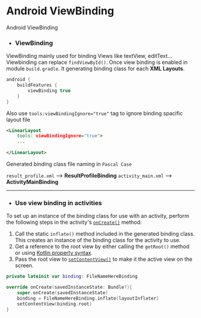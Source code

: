 # Android ViewBinding
 Android ViewBinding

- ### ViewBinding

ViewBinding mainly used for binding Views like textView, editText... Viewbinding can replace `findViewById()`. Once view binding is enabled in module `build.gradle`. It generating binding class for each **XML Layouts**.

```groovy
android {
	buildFeatures {
		viewBinding true
	}
}
```

Also use `tools:viewBindingIgnore="true"` tag to ignore binding spacific layout file
```xml
<LinearLayout
	tools: viewBindingIgnore="true">
	...
		
</LinearLayout>
```

Generated binding class file naming in `Pascal Case`

`result_profile.xml`  --> **ResultProfileBinding**
`activity_main.xml` --> **ActivityMainBinding**

***
- ### Use view binding in activities

To set up an instance of the binding class for use with an activity, perform the following steps in the activity's [`onCreate()`](https://developer.android.com/reference/kotlin/android/app/Activity#oncreate) method:

1.  Call the static `inflate()` method included in the generated binding class. This creates an instance of the binding class for the activity to use.
2.  Get a reference to the root view by either calling the `getRoot()` method or using [Kotlin property syntax](https://kotlinlang.org/docs/reference/properties.html#declaring-properties).
3.  Pass the root view to [`setContentView()`](https://developer.android.com/reference/kotlin/android/app/Activity#setcontentview_1) to make it the active view on the screen.

```kotlin
private lateinit var binding: FileNameHereBinding

override onCreate(savedInstanceState: Bundle?){
	super.onCreate(savedInstanceState)
	binding = FileNameHereBinding.inflate(layoutInflater)
	setContentView(binding.root)
}
```
